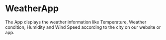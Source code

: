 # WeatherApp
The App displays the weather information like Temperature,  Weather condition, Humidity and Wind Speed according to the city on our website or app.
